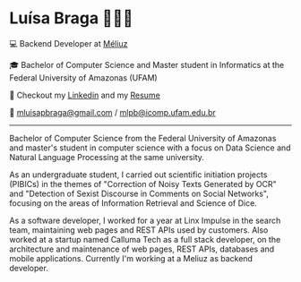 # Luísa Braga 👩🏻‍💻
<!--
**mlpbraga/mlpbraga** is a ✨ _special_ ✨ repository because its `README.md` (this file) appears on your GitHub profile.

Here are some ideas to get you started:

- 🔭 I’m currently working on ...
- 🌱 I’m currently learning ...
- 👯 I’m looking to collaborate on ...
- 🤔 I’m looking for help with ...
- 💬 Ask me about ...
- 📫 How to reach me: ...
- 😄 Pronouns: ...
- ⚡ Fun fact: ...
-->


💻 Backend Developer at [Méliuz](https://www.linkedin.com/company/meliuz/)

🎓 Bachelor of Computer Science and Master student in Informatics at the Federal University of Amazonas (UFAM)

📄 Checkout my [Linkedin](www.linkedin.com/in/mlpbraga) and my [Resume](https://www.notion.so/Maria-Lu-sa-Pereira-Braga-0909cb46735743c5ae7e78b38f7382c5)

📧 mluisapbraga@gmail.com / mlpb@icomp.ufam.edu.br

----------------

Bachelor of Computer Science from the Federal University of Amazonas and master's student in computer science with a focus on Data Science and Natural Language Processing at the same university.

As an undergraduate student, I carried out scientific initiation projects (PIBICs) in the themes of "Correction of Noisy Texts Generated by OCR" and "Detection of Sexist Discourse in Comments on Social Networks", focusing on the areas of Information Retrieval and Science of Dice.

As a software developer, I worked for a year at Linx Impulse in the search team, maintaining web pages and REST APIs used by customers. Also worked at a startup named Calluma Tech as a full stack developer, on the architecture and maintenance of web pages, REST APIs, databases and mobile applications. Currently I'm working at a Meliuz as backend developer.
